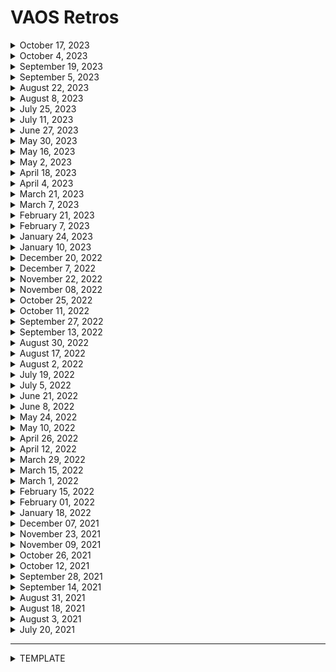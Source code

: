 # VAOS Retros
<details>
<summary>October 17, 2023</summary>

<img width="479" alt="Screenshot 2023-10-20 at 11 54 30 AM" src="https://github.com/department-of-veterans-affairs/va.gov-team/assets/2670134/2835bb84-4e95-4697-bbc3-4bd6ae980ed1">

</details>

<details>
<summary>October 4, 2023</summary>

<img width="662" alt="Screenshot 2023-10-05 at 10 30 41 AM" src="https://github.com/department-of-veterans-affairs/va.gov-team/assets/2670134/07178039-86de-43a5-8ea8-46d17a1a41ce">

</details>

<details>
<summary>September 19, 2023</summary>

<img width="654" alt="Screenshot 2023-09-19 at 4 14 24 PM" src="https://github.com/department-of-veterans-affairs/va.gov-team/assets/2670134/80d155e2-a483-4f42-8bc3-a834385e8e43">

</details>

<details>
<summary>September 5, 2023</summary>

<img width="579" alt="Screenshot 2023-09-05 at 4 17 03 PM" src="https://github.com/department-of-veterans-affairs/va.gov-team/assets/2670134/65330cef-7af9-4f27-8271-11ee9785acc8">

</details>

<details>
<summary>August 22, 2023</summary>

<img width="576" alt="Mural-08-22-2023" src="https://github.com/department-of-veterans-affairs/va.gov-team/assets/2670134/c79effab-0508-4b53-8d28-98cf54df3918">

</details>

<details>
<summary>August 8, 2023</summary>

<img width="659" alt="Screenshot 2023-08-08 at 7 49 41 PM" src="https://github.com/department-of-veterans-affairs/va.gov-team/assets/90797205/5ebe826b-2eaf-4e40-ac17-6c40aa81e116">

</details>

<details>
<summary>July 25, 2023</summary>

<img width="722" alt="Screenshot 2023-07-25 at 10 35 57 PM" src="https://github.com/department-of-veterans-affairs/va.gov-team/assets/90797205/2c650671-9bf6-451f-bb1d-f3c6c58f8fe6">

 
</details>

<details>
<summary>July 11, 2023</summary>
 
<img width="750" alt="Screenshot 2023-07-18 at 7 28 28 AM" src="https://github.com/department-of-veterans-affairs/va.gov-team/assets/90797205/3d52edbe-0d95-4819-bd38-4a24719d2695">


</details>

<details>
<summary>June 27, 2023</summary>
 
<img width="726" alt="Screenshot 2023-06-27 at 5 46 28 PM" src="https://github.com/department-of-veterans-affairs/va.gov-team/assets/90797205/03e4a3f2-8bbc-4914-8767-1650e7e451d6">


</details>

<details>
<summary>May 30, 2023</summary>
 
<img width="719" alt="Screenshot 2023-06-01 at 12 14 29 AM" src="https://github.com/department-of-veterans-affairs/va.gov-team/assets/90797205/3009daed-a99a-496a-bd7b-fd83d337e597">

</details>

<details>
<summary>May 16, 2023</summary>
 
 <img width="734" alt="Screenshot 2023-05-30 at 8 43 04 AM" src="https://github.com/department-of-veterans-affairs/va.gov-team/assets/90797205/59262ba0-30a7-4694-90d2-ca7773805d91">


</details>

<details>
<summary>May 2, 2023</summary>
 
<img width="717" alt="Screenshot 2023-05-02 at 8 59 55 PM" src="https://user-images.githubusercontent.com/90797205/235815421-ed6b5dff-c4c9-4f27-8507-47047aa026a0.png">


</details>

<details>
<summary>April 18, 2023</summary>

<img width="690" alt="Screenshot 2023-04-18 at 9 04 12 PM" src="https://user-images.githubusercontent.com/90797205/232940010-a5eb0d2a-9df3-4d99-862f-ff7f4539ddde.png">


</details>

<details>
<summary>April 4, 2023</summary>

<img width="714" alt="Screenshot 2023-04-05 at 10 05 33 AM" src="https://user-images.githubusercontent.com/90797205/230105631-9b740a33-8038-4a4b-9487-78e90cfdca72.png">


</details>

<details>
<summary>March 21, 2023</summary>

 <img width="727" alt="Screenshot 2023-03-21 at 9 44 10 PM" src="https://user-images.githubusercontent.com/90797205/226780318-f0cb7086-878f-4920-8677-6f993697f648.png">

</details>

<details>
<summary>March 7, 2023</summary>

 <img width="440" alt="Screenshot 2023-03-08 at 4 49 09 PM" src="https://user-images.githubusercontent.com/90797205/223858437-2066d2a7-63e1-4f81-b50e-e0daf35bac29.png">


</details>

<details>
<summary>February 21, 2023</summary>

 <img width="1399" alt="Screenshot 2023-02-24 at 4 20 16 PM" src="https://user-images.githubusercontent.com/90797205/221295323-e3936cd1-40b1-467d-bed2-772d49ccd85f.png">


</details>

<details>
<summary>February 7, 2023</summary>

 <img width="1392" alt="Screen Shot 2023-02-07 at 4 25 22 PM" src="https://user-images.githubusercontent.com/97117349/217841484-3bca791d-a154-4f7c-8314-0699664a75b1.png">

 
</details>

<details>
<summary>January 24, 2023</summary>

 <img width="1392" alt="Screen Shot 2023-01-24 at 4 25 22 PM" src="https://user-images.githubusercontent.com/90797205/214420945-fdce7fa8-19fb-4bbc-bc6b-7adf6b74ca55.png">

 
</details>

<details>
<summary>January 10, 2023</summary>

 <img width="1394" alt="Screen Shot 2023-01-10 at 4 12 42 PM" src="https://user-images.githubusercontent.com/90797205/211663911-d0678173-8258-4613-bbdd-3c6473def168.png">

  
</details>

<details>
<summary>December 20, 2022</summary>
  
<img width="1424" alt="Screen Shot 2022-12-20 at 4 22 00 PM" src="https://user-images.githubusercontent.com/97117349/208769499-a3873b2d-348e-4859-b834-d68e4306c2a4.png">

</details>


<details>
<summary>December 7, 2022</summary>

<img width="1424" alt="Screen Shot 2022-12-07 at 02 18 31 PM" src="https://user-images.githubusercontent.com/97117349/206275274-82bb5e0e-a16b-4b26-9c34-0e0144d2033e.png">

</details>


<details>
<summary>November 22, 2022</summary>

<img width="1424" alt="Screen Shot 2022-12-05 at 10 25 33 AM" src="https://user-images.githubusercontent.com/90797205/205675507-8a1d559e-88b7-47ab-904b-327f4d90b6c5.png">

</details>


<details>
<summary>November 08, 2022</summary>

<img width="1415" alt="Screen Shot 2022-11-08 at 4 12 53 PM" src="https://user-images.githubusercontent.com/90797205/200676733-09c54ce3-aa60-4ab6-9a63-99e88a76e82f.png">
  
  
</details>

<details>
<summary>October 25, 2022</summary>

<img width="1428" alt="Screen Shot 2022-11-08 at 4 12 38 PM" src="https://user-images.githubusercontent.com/90797205/200676694-eb285650-4330-4278-99f0-ec4b1c2ef249.png">

</details>


<details>
<summary>October 11, 2022</summary>

<img width="1435" alt="Screen Shot 2022-10-11 at 3 45 29 PM" src="https://user-images.githubusercontent.com/90797205/195184655-ee66b340-52c8-419f-a0d2-2cfbc4240dff.png">

</details>

<details>
<summary>September 27, 2022</summary>

<img width="1432" alt="Screen Shot 2022-09-27 at 4 11 45 PM" src="https://user-images.githubusercontent.com/90797205/192626151-fdafc3f3-3c65-4db8-84ac-9837d33d38cc.png">

</details>

<details>
<summary>September 13, 2022</summary>

  <img width="1427" alt="Screen Shot 2022-09-13 at 3 39 56 PM" src="https://user-images.githubusercontent.com/90797205/189994199-17e31034-ba42-4e73-ab4c-5e4b2ce46d33.png">


</details>

<details>
<summary>August 30, 2022</summary>

<img width="1415" alt="Screen Shot 2022-08-30 at 4 15 09 PM" src="https://user-images.githubusercontent.com/97117349/187534625-b4a7bb18-2f06-44fd-a18b-941c8445b8bc.png">


</details>

<details>
<summary>August 17, 2022</summary>

<img width="1415" alt="Screen Shot 2022-08-16 at 4 11 02 PM" src="https://user-images.githubusercontent.com/90797205/184976208-49566b34-e164-4bc5-bf48-dca86db2d018.png">


</details>

<details>
<summary>August 2, 2022</summary>

<img width="1430" alt="Screen Shot 2022-08-02 at 5 35 08 PM" src="https://user-images.githubusercontent.com/90797205/182477556-d68b70f7-29c7-41c9-bb70-b191df98766d.png">

</details>

<details>
<summary>July 19, 2022</summary>

<img width="1418" alt="Screen Shot 2022-07-19 at 4 37 28 PM" src="https://user-images.githubusercontent.com/90797205/179843954-c40c3ce6-3dce-4444-a38b-959a202e1b2f.png">


</details>

<details>
<summary>July 5, 2022</summary>

<img width="1419" alt="Screen Shot 2022-07-05 at 4 25 00 PM" src="https://user-images.githubusercontent.com/97117349/177411781-1c0cff61-b86a-40b9-9e96-79bff6452137.png">

</details>

<details>
<summary>June 21, 2022</summary>

<img width="1419" alt="Screen Shot 2022-06-21 at 4 16 00 PM" src="https://user-images.githubusercontent.com/97117349/174889636-527897be-499b-47d9-9716-7f392e4c0f98.png">

</details>

<details>
<summary>June 8, 2022</summary>

<img width="1419" alt="Screen Shot 2022-06-14 at 3 01 34 PM" src="https://user-images.githubusercontent.com/90797205/173668478-aa673506-9dd1-4c27-af06-224bfd391cc3.png">


</details>

<details>
<summary>May 24, 2022</summary>

  <img width="1437" alt="Screen Shot 2022-05-11 at 12 43 11 PM" src="https://user-images.githubusercontent.com/97117349/170124115-2ad6596f-4a0c-4bf0-97d3-67a6e70212a0.png">

</details>

<details>
<summary>May 10, 2022</summary>

  <img width="1437" alt="Screen Shot 2022-05-11 at 12 43 11 PM" src="https://user-images.githubusercontent.com/90797205/167903991-9023ab10-42c4-4995-afa3-8b417fceb20a.png">


</details>

<details>
<summary>April 26, 2022</summary>

![image (2)](https://user-images.githubusercontent.com/90797205/167903889-75dbd9b1-c3ef-45c8-859d-60f1b35f06bb.png)

</details>

<details>
<summary>April 12, 2022</summary>

<img width="1431" alt="Screen Shot 2022-04-12 at 3 53 36 PM" src="https://user-images.githubusercontent.com/90797205/163042922-ae0f12bb-1cff-4cab-820e-14c33c168147.png">

</details>

<details>
<summary>March 29, 2022</summary>

<img width="1430" alt="Screen Shot 2022-03-29 at 4 28 24 PM" src="https://user-images.githubusercontent.com/90797205/160701405-a4e80018-634e-4e97-8dcc-f7c165c3d9a3.png">

</details>

<details>
<summary>March 15, 2022</summary>

  <img width="1430" alt="Screen Shot 2022-03-15 at 4 16 39 PM" src="https://user-images.githubusercontent.com/90797205/158464415-a53c440b-8ee7-4bb2-b851-1d65f1bbe0b4.png">

</details>

<details>
<summary>March 1, 2022</summary>

<img width="1429" alt="Screen Shot 2022-03-01 at 4 20 00 PM" src="https://user-images.githubusercontent.com/97117349/158227417-68d8380b-3701-4ada-b756-33e78cb55ab3.png">

</details>

<details>
<summary>February 15, 2022</summary>

<img width="1429" alt="Screen Shot 2022-02-15 at 4 20 00 PM" src="https://user-images.githubusercontent.com/97117349/155748324-f3dd7df0-e097-444f-8bbc-bdf2dcf66b90.png">

</details>

<details>
<summary>February 01, 2022</summary>

<img width="1429" alt="Screen Shot 2022-02-01 at 4 16 36 PM" src="https://user-images.githubusercontent.com/90797205/152053070-d9b94e23-64c3-42b9-a644-2a0fe24f52b2.png">

</details>

<details>
<summary>January 18, 2022</summary>

<img width="1421" alt="Screen Shot 2022-01-18 at 5 05 07 PM" src="https://user-images.githubusercontent.com/90797205/150027025-694a235b-d0b9-4ef6-84f8-f846328bfae6.png">
</details>

<details>
<summary>December 07, 2021</summary>

<img width="1359" alt="Retro" src="https://user-images.githubusercontent.com/90797205/145095428-063a7d97-174b-4247-9ce2-384d7f4b9b51.png">
</details>

<details>
<summary>November 23, 2021</summary>

<img width="1429" alt="Screen Shot 2021-11-23 at 1 45 12 PM" src="https://user-images.githubusercontent.com/90797205/143139670-01c77168-019f-46ce-a7ab-2004bec2ba04.png">

</details>
  
<details>
<summary>November 09, 2021</summary>

<img width="1261" alt="Screen Shot 2021-11-09 at 4 43 39 PM" src="https://user-images.githubusercontent.com/90797205/141009966-0e501878-eaa6-4b5f-9f9e-4b62c9b610b6.png">

</details>

<details>
<summary>October 26, 2021</summary>

![Retro_102621](https://user-images.githubusercontent.com/90797205/138962760-15c8e2ea-ddcf-45e7-b971-bfb950cea2a4.png)

</details>

<details>
<summary>October 12, 2021</summary>

![vaos retro 20211012](https://user-images.githubusercontent.com/2536801/137027540-28b9bfec-8e48-4176-a7fc-8f30f21c9325.png)

</details> 
  
<details>
<summary>September 28, 2021</summary>
  
![vaos retro 20210928](https://user-images.githubusercontent.com/72046525/135160353-63ebe551-ea36-49c4-8cd7-8cbc273fbf37.jpg)

</details>

<details>
<summary>September 14, 2021</summary>
  
![vaos retro 20210914](https://user-images.githubusercontent.com/72046525/135160327-62cb5255-b16d-4047-b368-9392899d1a0d.jpg)

</details>

<details>
<summary>August 31, 2021</summary>
  
![vaos retro 20210831](https://user-images.githubusercontent.com/72046525/131573220-a830de42-df05-4957-b4fc-46acc06f4859.jpg)

</details>

<details>
<summary>August 18, 2021</summary>
  
![vaos retro 20210818](https://user-images.githubusercontent.com/72046525/129950374-8f5ec9f6-5022-4014-ab6d-933eabf7d9a9.jpg)

</details>

<details>
<summary>August 3, 2021</summary>
  
![vaos retro 20210803](https://user-images.githubusercontent.com/72046525/128071824-a4bf69d3-b093-4031-a30a-668fe6bea30e.jpg)

</details>

<details>
<summary>July 20, 2021</summary>

![image](https://user-images.githubusercontent.com/72046525/127242896-2e0c13c4-f2ec-4e60-875b-d8718264327a.png)

</details>

---

<details>
<summary>TEMPLATE</summary>
  


</details>
